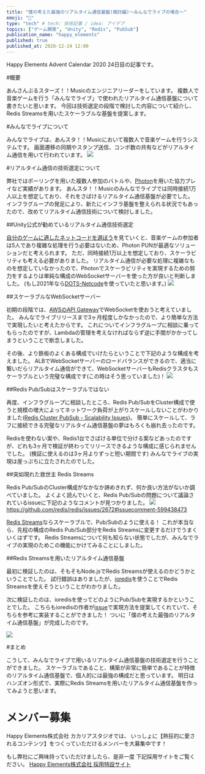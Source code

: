 ```yaml
---
title: "僕の考えた最強のリアルタイム通信基盤(検討編)〜みんなでライブの場合〜"
emoji: "📖"
type: "tech" # tech: 技術記事 / idea: アイデア
topics: ["ゲーム開発", "Unity", "Redis", "PubSub"]
publication_name: "happy_elements"
published: true
published_at: 2020-12-24 12:00
---
```


Happy Elements Advent Calendar 2020 24日目の記事です。

#概要

あんさんぶるスターズ！！Musicのエンジニアリーダーをしています。
複数人で音楽ゲームを行う「みんなでライブ」で使われたリアルタイム通信基盤について書きたいと思います。
今回は技術選定の段階で検討した内容について紹介し、Redis Streamsを用いたスケーラブルな基盤を提案します。

#みんなでライブについて

みんなでライブは、あんスタ！！Musicにおいて複数人で音楽ゲームを行うシステムです。
画面遷移の同期やスタンプ送信、コンボ数の共有などがリアルタイム通信を用いて行われています。
![](https://storage.googleapis.com/zenn-user-upload/bb4ac98fcb6d-20230310.png)

#リアルタイム通信の技術選定について

弊社ではポーリングを用いた複数人参加のバトルや、[Photon](https://www.photonengine.com/ja/photon)を用いた協力プレイなど実績があります。
あんスタ！！Musicのみんなでライブでは同時接続1万人以上を想定しており、それをさばけるリアルタイム通信基盤が必要でした。
インフラグループの発足により、新たにインフラ基盤を整えられる状況でもあったので、改めてリアルタイム通信技術について検討しました。

##Unity公式が勧めているリアルタイム通信技術選定

[自分のゲームに適したネットコードを選ぼう](https://blogs.unity3d.com/jp/2020/09/08/choosing-the-right-netcode-for-your-game/)を見ていくと、音楽ゲームの参加者は5人であり複雑な処理を行う必要はないため、Photon PUNが最適なソリューションだと考えられます。
ただ、同時接続1万以上を想定しており、スケーラビリティも考える必要がありました。
リアルタイム通信が必要な処理に複雑なものを想定していなかったので、Photonでスケーラビリティを実現するための努力をするよりは単純な構成のWebSocketサーバーを使った方が良いと判断しました。
(もし2021年なら[DOTS-Netcode](https://blogs.unity3d.com/jp/2019/06/13/navigating-unitys-multiplayer-netcode-transition/)を使っていたと思います。)
![](https://storage.googleapis.com/zenn-user-upload/05afe7212096-20230310.png)

##スケーラブルなWebSocketサーバー

初期の段階では、[AWSのAPI Gateway](https://docs.aws.amazon.com/ja_jp/apigateway/latest/developerguide/apigateway-websocket-api-overview.html)でWebSocketを使おうと考えていました。
みんなでライブリリースまで3ヶ月程度しかなかったので、より簡単な方法で実現したいと考えたからです。
これについてインフラグループに相談に乗ってもらったのですが、Lambdaの管理を考えなければならず逆に手間がかかってしまうということで断念しました。

その後、より鉄板のよくある構成でいけたらということで下記のような構成を考えました。
ALBでWebSocketサーバーのロードバランスができるので、適当に繋いだらリアルタイム通信ができて、WebSocketサーバーもRedisクラスタもスケーラブルという完璧な構成です(この時はそう思っていました)！
![](https://storage.googleapis.com/zenn-user-upload/be1b0433473b-20230310.png)

##Redis Pub/Subはスケーラブルではない

再度、インフラグループに相談したところ、Redis Pub/SubをCluster構成で使うと規模の増大によってネットワーク負荷が上がりスケールしないことがわかりました([Redis Cluster PubSub - Scalability Issues](https://github.com/redis/redis/issues/2672))。
簡単にスケールして、ラフに接続できる完璧なリアルタイム通信基盤の夢はもろくも崩れ去ったのです。

Redisを使わない案や、Redis1台でさばける単位で分ける案などあったのですが、どれも3ヶ月で検証が終わってリリースできるような構成に感じられませんでした。
(検証に使えるのは3ヶ月よりずっと短い期間です)
みんなでライブの実現は崖っぷちに立たされたのでした。

##突如現れた救世主 Redis Streams

Redis Pub/SubのCluster構成がなかなか諦めきれず、何か良い方法がないか調べていました。
よくよく読んでいくと、Redis Pub/Subの問題について議論されているissueに下記のようなコメントが見つかりました。
![](https://storage.googleapis.com/zenn-user-upload/2950a12089e2-20230310.png)
https://github.com/redis/redis/issues/2672#issuecomment-599438473

[Redis Streams](https://redis.io/topics/streams-intro)ならスケーラブルで、Pub/Subのように使える！
これが本当なら、先程の構成のRedis Pub/Sub部分をRedis Streamsに変更するだけでうまくいくはずです。
Redis Streamsについて何も知らない状態でしたが、みんなでライブの実現のためこの機能にかけてみることにしました。

##Redis Streamsを用いたリアルタイム通信基盤

最初に検証したのは、そもそもNode.jsでRedis Streamsが使えるのかどうかということでした。
試行錯誤はありましたが、[ioredis](https://github.com/luin/ioredis/blob/master/examples/redis_streams.js)を使うことでRedis Streamsを使えそうということがわかりました。

次に検証したのは、ioredisを使ってどのようにPub/Subを実現するかということでした。
こちらもioredisの作者が[issue](https://github.com/luin/ioredis/issues/747#issuecomment-500735545)で実現方法を提案してくれていて、そちらを参考に実装することができました！
ついに「僕の考えた最強のリアルタイム通信基盤」が完成したのです。

![](https://storage.googleapis.com/zenn-user-upload/571da424c9b7-20230310.png)

#まとめ

こうして、みんなでライブで用いるリアルタイム通信基盤の技術選定を行うことができました。
スケーラブルであること、構築が非常に簡単であることが特徴のリアルタイム通信基盤で、個人的には最強の構成だと思っています。
明日はハンズオン形式で、実際にRedis Streamsを用いたリアルタイム通信基盤を作ってみようと思います。

# メンバー募集

Happy Elements株式会社 カカリアスタジオでは、
いっしょに【熱狂的に愛されるコンテンツ】をつくっていただけるメンバーを大募集中です！

もし弊社にご興味持っていただけましたら、是非一度
下記採用サイトをご覧ください。
[Happy Elements株式会社 採用特設サイト](https://recruit.happyelements.co.jp/)
